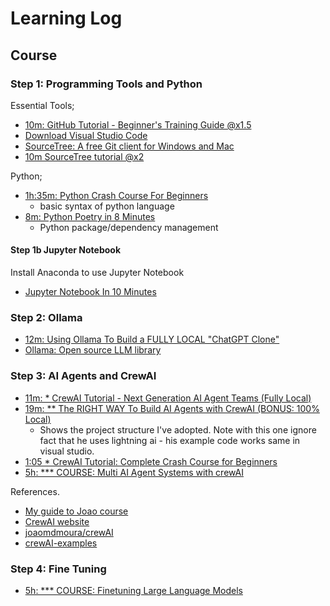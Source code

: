# Learning Log

## Course

### Step 1: Programming Tools and Python

Essential Tools;

- [10m: GitHub Tutorial - Beginner's Training Guide @x1.5](https://www.youtube.com/watch?v=iv8rSLsi1xohttps://www.youtube.com/watch?v=iv8rSLsi1xo)
- [Download Visual Studio Code](https://code.visualstudio.com/download)
- [SourceTree: A free Git client for Windows and Mac](https://www.sourcetreeapp.com/)
- [10m SourceTree tutorial @x2](https://www.youtube.com/watch?v=FIabco-p_nY)

Python;

- [1h:35m: Python Crash Course For Beginners](https://www.youtube.com/watch?v=JJmcL1N2KQs)
  - basic syntax of python language
- [8m: Python Poetry in 8 Minutes](https://www.youtube.com/watch?v=Ji2XDxmXSOM)
  - Python package/dependency management

#### Step 1b Jupyter Notebook

Install Anaconda to use Jupyter Notebook

- [Jupyter Notebook In 10 Minutes](https://www.youtube.com/watch?v=H9Iu49E6Mxs)

### Step 2: Ollama

- [12m: Using Ollama To Build a FULLY LOCAL "ChatGPT Clone"](https://www.youtube.com/watch?v=rIRkxZSn-A8)
- [Ollama: Open source LLM library](https://ollama.com/)

### Step 3: AI Agents and CrewAI

- [11m: * CrewAI Tutorial - Next Generation AI Agent Teams (Fully Local)
](https://www.youtube.com/watch?v=tnejrr-0a94)
- [19m: ** The RIGHT WAY To Build AI Agents with CrewAI (BONUS: 100% Local)
](https://www.youtube.com/watch?v=iJjSjmZnNlI)
  - Shows the project structure I've adopted. Note with this one ignore fact that he uses lightning ai - his example code works same in visual studio.
- [1:05 * CrewAI Tutorial: Complete Crash Course for Beginners](https://www.youtube.com/watch?v=sPzc6hMg7So)
- [5h: *** COURSE: Multi AI Agent Systems with crewAI](https://learn.deeplearning.ai/courses/multi-ai-agent-systems-with-crewai/lesson/1/introduction)

References.

- [My guide to Joao course](https://github.com/radicleart/deeplearning)
- [CrewAI website](https://www.crewai.com/)
- [joaomdmoura/crewAI](https://github.com/joaomdmoura/crewAI)
- [crewAI-examples](https://github.com/joaomdmoura/crewAI-examples/tree/main§)

### Step 4: Fine Tuning

- [5h: *** COURSE: Finetuning Large Language Models](https://learn.deeplearning.ai/courses/finetuning-large-language-models/lesson/1/introduction)
